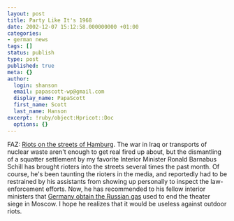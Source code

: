 ```yaml
---
layout: post
title: Party Like It's 1968
date: 2002-12-07 15:12:58.000000000 +01:00
categories:
- german news
tags: []
status: publish
type: post
published: true
meta: {}
author:
  login: shanson
  email: papascott-wp@gmail.com
  display_name: PapaScott
  first_name: Scott
  last_name: Hanson
excerpt: !ruby/object:Hpricot::Doc
  options: {}
---
```

<p>FAZ: <a href="http://www.faz.com/IN/INtemplates/eFAZ/docmain.asp?rub=%7BB1311FCC-FBFB-11D2-B228-00105A9CAF88%7D&amp;doc=%7B186288F1-3678-4D8D-AE42-D6A3963972CB%7D">Riots on the streets of Hamburg</a>. The war in Iraq or transports of nuclear waste aren't enough to get real fired up about, but the dismantling of a squatter settlement by my favorite Interior Minister Ronald Barnabus Schill has brought rioters into the streets several times the past month. Of course, he's been taunting the rioters in the media, and reportedly had to be restrained by his assistants from showing up personally to inspect the law-enforcement efforts. Now, he has recommended to his fellow interior ministers that <a href="http://www.abendblatt.de/daten/2002/12/07/101940.html">Germany obtain the Russian gas</a> used to end the theater siege in Moscow.    I hope he realizes that it would be useless against outdoor riots.</p>
